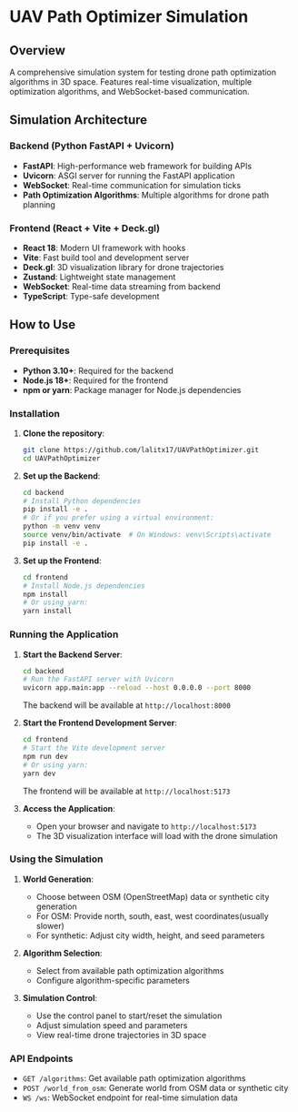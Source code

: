 # UAV Path Optimizer Simulation

## Overview

A comprehensive simulation system for testing drone path optimization algorithms in 3D space. Features real-time visualization, multiple optimization algorithms, and WebSocket-based communication.

## Simulation Architecture

### Backend (Python FastAPI + Uvicorn)

- **FastAPI**: High-performance web framework for building APIs
- **Uvicorn**: ASGI server for running the FastAPI application
- **WebSocket**: Real-time communication for simulation ticks
- **Path Optimization Algorithms**: Multiple algorithms for drone path planning

### Frontend (React + Vite + Deck.gl)

- **React 18**: Modern UI framework with hooks
- **Vite**: Fast build tool and development server
- **Deck.gl**: 3D visualization library for drone trajectories
- **Zustand**: Lightweight state management
- **WebSocket**: Real-time data streaming from backend
- **TypeScript**: Type-safe development

## How to Use

### Prerequisites

- **Python 3.10+**: Required for the backend
- **Node.js 18+**: Required for the frontend
- **npm or yarn**: Package manager for Node.js dependencies

### Installation

1. **Clone the repository**:
   ```bash
   git clone https://github.com/lalitx17/UAVPathOptimizer.git
   cd UAVPathOptimizer
   ```

2. **Set up the Backend**:
   ```bash
   cd backend
   # Install Python dependencies
   pip install -e .
   # Or if you prefer using a virtual environment:
   python -m venv venv
   source venv/bin/activate  # On Windows: venv\Scripts\activate
   pip install -e .
   ```

3. **Set up the Frontend**:
   ```bash
   cd frontend
   # Install Node.js dependencies
   npm install
   # Or using yarn:
   yarn install
   ```

### Running the Application

1. **Start the Backend Server**:
   ```bash
   cd backend
   # Run the FastAPI server with Uvicorn
   uvicorn app.main:app --reload --host 0.0.0.0 --port 8000
   ```
   The backend will be available at `http://localhost:8000`

2. **Start the Frontend Development Server**:
   ```bash
   cd frontend
   # Start the Vite development server
   npm run dev
   # Or using yarn:
   yarn dev
   ```
   The frontend will be available at `http://localhost:5173`

3. **Access the Application**:
   - Open your browser and navigate to `http://localhost:5173`
   - The 3D visualization interface will load with the drone simulation

### Using the Simulation

1. **World Generation**:
   - Choose between OSM (OpenStreetMap) data or synthetic city generation
   - For OSM: Provide north, south, east, west coordinates(usually slower)
   - For synthetic: Adjust city width, height, and seed parameters

2. **Algorithm Selection**:
   - Select from available path optimization algorithms
   - Configure algorithm-specific parameters

3. **Simulation Control**:
   - Use the control panel to start/reset the simulation
   - Adjust simulation speed and parameters
   - View real-time drone trajectories in 3D space

### API Endpoints

- `GET /algorithms`: Get available path optimization algorithms
- `POST /world_from_osm`: Generate world from OSM data or synthetic city
- `WS /ws`: WebSocket endpoint for real-time simulation data






